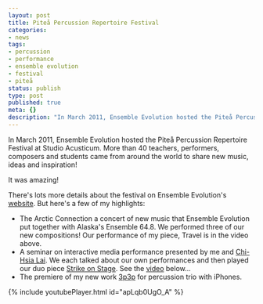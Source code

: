 ```yaml
---
layout: post
title: Piteå Percussion Repertoire Festival
categories:
- news
tags:
- percussion
- performance
- ensemble evolution
- festival
- piteå
status: publish
type: post
published: true
meta: {}
description: "In March 2011, Ensemble Evolution hosted the Piteå Percussion Repertoire Festival at Studio Acusticum. More than 40 teachers, performers, composers and"
---
```


In March 2011, Ensemble Evolution hosted the Piteå Percussion Repertoire Festival at Studio Acusticum. More than 40 teachers, performers, composers and students came from around the world to share new music, ideas and inspiration!

It was amazing!

There's lots more details about the festival on Ensemble Evolution's [website](http://www.ensemble-evolution.com). But here's a few of my highlights:

* The Arctic Connection a concert of new music that Ensemble Evolution put together with Alaska's Ensemble 64.8. We performed three of our new compositions! Our performance of my piece, Travel is in the video above.
* A seminar on interactive media performance presented by me and [Chi-Hsia Lai](http://www.laichihsia.com). We each talked about our own performances and then played our duo piece [Strike on Stage](http://strikeonstage.posterous.com). See the [video](http://www.youtube.com/watch?v=apLqb0UgO_A) below...
* The premiere of my new work [3p3p](http://youtu.be/vJfFVxCJGZE) for percussion trio with iPhones.

{% include youtubePlayer.html id="apLqb0UgO_A" %}
